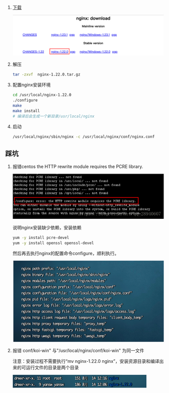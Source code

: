 1. [下载](https://nginx.org/en/download.html)

   ![image-20220814123905575](安装.assets/image-20220814123905575.png)

2. 解压

   ```sh
   tar -zxvf  nginx-1.22.0.tar.gz
   ```

3. 配置nginx安装环境

   ```sh
   cd /usr/local/nginx-1.22.0
   ./configure
   make
   make install
   # 编译后会生成一个新目录/usr/local/nginx
   ```

4. 启动

   ```sh
   /usr/local/nginx/sbin/nginx -c /usr/local/nginx/conf/nginx.conf
   ```

## 踩坑

1. 报错centos the HTTP rewrite module requires the PCRE library.

   ![img](安装.assets/70.png)

   说明nginx安装缺少依赖，安装依赖

   ```sh
   yum -y install pcre-devel
   yum -y install openssl openssl-devel
   ```

   然后再去执行nginx的配置命令configure，顺利执行。

   <img src="安装.assets/image-20220814124718400.png" alt="image-20220814124718400" style="zoom:50%;" />

2. 报错 conf/koi-win" 与"/usr/local/nginx/conf/koi-win" 为同一文件

   注意：安装过程不需要执行“mv nginx-1.22.0 nginx”，安装资源目录和编译出来的可运行文件的目录是两个目录
   
   <img src="安装.assets/image-20220814125009078.png" alt="image-20220814125009078" style="zoom:50%;" />
